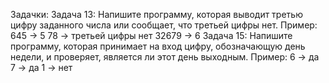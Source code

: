 Задачки:
Задача 13: Напишите программу, которая выводит третью цифру заданного числа или сообщает, что третьей цифры нет.
Пример:
645 -> 5
78 -> третьей цифры нет
32679 -> 6
Задача 15: Напишите программу, которая принимает на вход цифру, обозначающую день недели, и проверяет, является ли этот день выходным.
Пример:
6 -> да
7 -> да
1 -> нет
